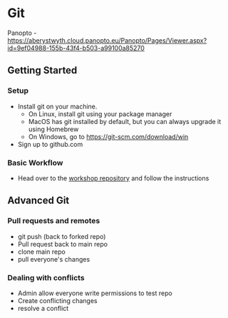 # Git
Panopto - https://aberystwyth.cloud.panopto.eu/Panopto/Pages/Viewer.aspx?id=9ef04988-155b-43f4-b503-a99100a85270

## Getting Started

### Setup
* Install git on your machine. 
    * On Linux, install git using your package manager
    * MacOS has git installed by default, but you can always upgrade it using Homebrew
    * On Windows, go to https://git-scm.com/download/win
* Sign up to github.com

### Basic Workflow
* Head over to the [workshop repository](https://github.com/abersailbot/git-workshop) and follow the instructions

## Advanced Git

### Pull requests and remotes
* git push (back to forked repo)
* Pull request back to main repo
* clone main repo
* pull everyone's changes

### Dealing with conflicts
* Admin allow everyone write permissions to test repo
* Create conflicting changes
* resolve a conflict


